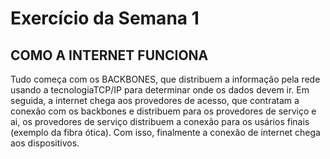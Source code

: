 # Exercício da Semana 1
## COMO A INTERNET FUNCIONA


Tudo começa com os BACKBONES, que distribuem a informação pela rede usando a tecnologiaTCP/IP para determinar onde os dados devem ir. Em seguida, a internet chega aos provedores de acesso, que contratam a conexão com os backbones e distribuem para os provedores de serviço e ai, os provedores de serviço distribuem a conexão para os usários finais (exemplo da fibra ótica). Com isso, finalmente a conexão de internet chega aos dispositivos.
